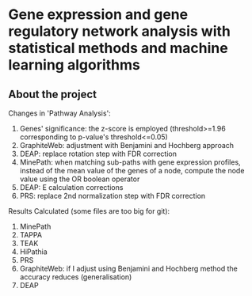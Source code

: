 # Gene expression and gene regulatory network analysis with statistical methods and machine learning algorithms

## About the project

Changes in 'Pathway Analysis':
1. Genes' significance: the z-score is employed (threshold>=1.96 corresponding to p-value's threshold<=0.05)
2. GraphiteWeb: adjustment with Benjamini and Hochberg approach
3. DEAP: replace rotation step with FDR correction 
4. MinePath: when matching sub-paths with gene expression profiles, instead of the mean value of the genes of a node, compute the node value using the OR boolean operator
5. DEAP: E calculation corrections
6. PRS: replace 2nd normalization step with FDR correction

Results Calculated (some files are too big for git):
1. MinePath
2. TAPPA
3. TEAK
4. HiPathia
5. PRS 
6. GraphiteWeb: if I adjust using Benjamini and Hochberg method the accuracy reduces (generalisation)
7. DEAP

